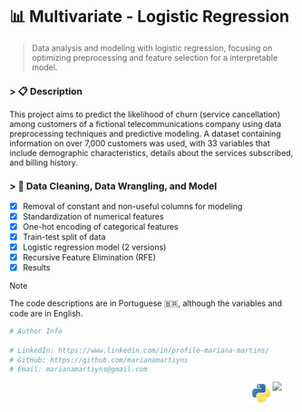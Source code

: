 # 📊 Multivariate - Logistic Regression

> Data analysis and modeling with logistic regression, focusing on optimizing preprocessing and feature selection for a interpretable model.

### > 📋 Description

This project aims to predict the likelihood of churn (service cancellation) among customers of a fictional telecommunications company using data preprocessing techniques and predictive modeling. A dataset containing information on over 7,000 customers was used, with 33 variables that include demographic characteristics, details about the services subscribed, and billing history.

### > 🧩 Data Cleaning, Data Wrangling, and Model

- [x] Removal of constant and non-useful columns for modeling  
- [x] Standardization of numerical features  
- [x] One-hot encoding of categorical features  
- [x] Train-test split of data  
- [x] Logistic regression model (2 versions)  
- [x] Recursive Feature Elimination (RFE)  
- [x] Results  

> [!NOTE]  
> The code descriptions are in Portuguese 🇧🇷, although the variables and code are in English.

```py
# Author Info

# LinkedIn: https://www.linkedin.com/in/profile-mariana-martins/
# GitHub: https://github.com/marianamartiyns
# Email: marianamartiyns@gmail.com
```

<img align="right" width ='40px' src ='https://img.icons8.com/?size=100&id=lOqoeP2Zy02f&format=png&color=000000'> </a>
<img align="right" width ='40px' src ='https://raw.githubusercontent.com/devicons/devicon/master/icons/python/python-original.svg'> </a>
